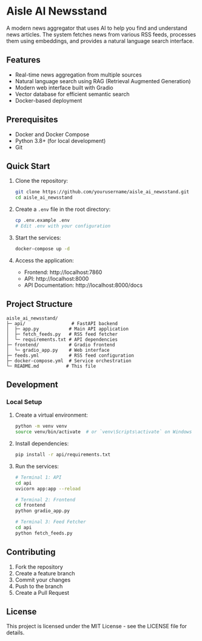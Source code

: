 # Aisle AI Newsstand

A modern news aggregator that uses AI to help you find and understand news articles. The system fetches news from various RSS feeds, processes them using embeddings, and provides a natural language search interface.

## Features

- Real-time news aggregation from multiple sources
- Natural language search using RAG (Retrieval Augmented Generation)
- Modern web interface built with Gradio
- Vector database for efficient semantic search
- Docker-based deployment

## Prerequisites

- Docker and Docker Compose
- Python 3.8+ (for local development)
- Git

## Quick Start

1. Clone the repository:

   ```bash
   git clone https://github.com/yourusername/aisle_ai_newsstand.git
   cd aisle_ai_newsstand
   ```

2. Create a `.env` file in the root directory:

   ```bash
   cp .env.example .env
   # Edit .env with your configuration
   ```

3. Start the services:

   ```bash
   docker-compose up -d
   ```

4. Access the application:
   - Frontend: http://localhost:7860
   - API: http://localhost:8000
   - API Documentation: http://localhost:8000/docs

## Project Structure

```
aisle_ai_newsstand/
├─ api/                 # FastAPI backend
│  ├─ app.py           # Main API application
│  ├─ fetch_feeds.py   # RSS feed fetcher
│  └─ requirements.txt # API dependencies
├─ frontend/           # Gradio frontend
│  └─ gradio_app.py    # Web interface
├─ feeds.yml           # RSS feed configuration
├─ docker-compose.yml  # Service orchestration
└─ README.md          # This file
```

## Development

### Local Setup

1. Create a virtual environment:

   ```bash
   python -m venv venv
   source venv/bin/activate  # or `venv\Scripts\activate` on Windows
   ```

2. Install dependencies:

   ```bash
   pip install -r api/requirements.txt
   ```

3. Run the services:

   ```bash
   # Terminal 1: API
   cd api
   uvicorn app:app --reload

   # Terminal 2: Frontend
   cd frontend
   python gradio_app.py

   # Terminal 3: Feed Fetcher
   cd api
   python fetch_feeds.py
   ```

## Contributing

1. Fork the repository
2. Create a feature branch
3. Commit your changes
4. Push to the branch
5. Create a Pull Request

## License

This project is licensed under the MIT License - see the LICENSE file for details.
